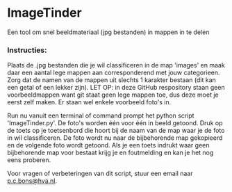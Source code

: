 # ImageTinder
Een tool om snel beeldmateriaal (jpg bestanden) in mappen in te delen 

### Instructies: 

Plaats de .jpg bestanden die je wil classificeren in de map 'images' en maak daar een aantal lege mappen aan corresponderend met jouw categorieen. Zorg dat de namen van de mappen uit slechts 1 karakter bestaan (dit kan een getal of een lekker zijn). 
LET OP: in deze GitHub respository staan geen voorbeeldmappen want git staat geen lege mappen toe, dus deze moet je eerst zelf maken. Er staan wel enkele voorbeeld foto's in. 

Run nu vanuit een terminal of command prompt het python script 'ImageTinder.py'. De foto's worden één voor één in beeld getoond. Druk op de toets op je toetsenbord die hoort bij de naam van de map waar je de foto in wil classificeren. De foto wordt nu naar de bijbehorende map gekopieerd en de volgende foto wordt getoond. Als je een toets indrukt waar geen bijbehorende map voor bestaat krijg je en foutmelding en kan je het nog eens proberen. 

Voor vragen of verbeteringen van dit script, stuur een email naar p.c.bons@hva.nl. 
